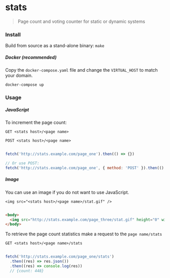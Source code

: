 # stats

> Page count and voting counter for static or dynamic systems


### Install

Build from source as a stand-alone binary: `make`

##### Docker (recommended)

Copy the `docker-compose.yaml` file and change the `VIRTUAL_HOST` to match your domain.

```
docker-compose up
```

### Usage

##### JavaScript
To increment the page count:

`GET <stats host>/<page name>`

`POST <stats host>/<page name>`

```js

fetch('http://stats.example.com/page_one').then(() => {})

// Or use POST:
fetch('http://stats.example.com/page_one', { method: 'POST' }).then(() => {})

```

##### Image

You can use an image if you do not want to use JavaScript.

`<img src="<stats host>/<page name>/stat.gif" />`

```html

<body>
  <img src="http://stats.example.com/page_three/stat.gif" height="0" width="0" />
</body>

```


To retrieve the page count statistics make a request to the `page name/stats`

`GET <stats host>/<page name>/stats`

```js

fetch('http://stats.example.com/page_one/stats')
  .then((res) => res.json())
  .then((res) => console.log(res))
  // {count: 448}

```
